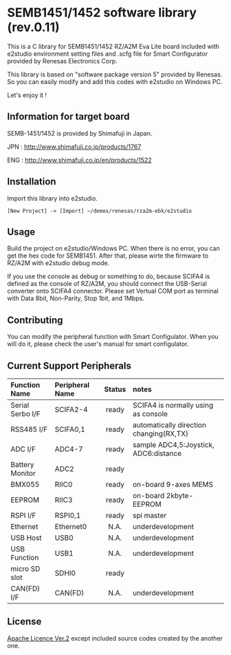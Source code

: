 # SEMB1451/1452 software library (rev.0.11)

This is a C library for SEMB1451/1452 RZ/A2M Eva Lite board
included with e2studio environment setting files and .scfg file
for Smart Configurator provided by Renesas Electronics Corp.
  
This library is based on "software package version 5" provided by Renesas.
So you can easily modify and add this codes with e2studio on Windows PC.
  
Let's enjoy it !

## Information for target board

SEMB-1451/1452 is provided by Shimafuji in Japan.
  
JPN : http://www.shimafuji.co.jp/products/1767
  
ENG : http://www.shimafuji.co.jp/en/products/1522

## Installation

Import this library into e2studio.

```e2studio
[New Project] -> [Import] ~/demos/renesas/rza2m-ebk/e2studio
```

## Usage

Build the project on e2studio/Windows PC.
When there is no error, you can get the hex code for SEMB1451.
After that, please wirte the firmware to RZ/A2M with e2studio debug mode.
  
If you use the console as debug or something to do,
because SCIFA4 is defined as the console of RZ/A2M,
you should connect the USB-Serial converter onto SCIFA4 connector.
Please set Vertual COM port as terminal with Data 8bit, Non-Parity, Stop 1bit, and 1Mbps.

## Contributing

You can modify the peripheral function with Smart Configulator.
When you will do it, please check the user's manual for smart configulator.

## Current Support Peripherals

|Function Name        | Peripheral Name | Status | notes |
|:--------------------|:----------------|:------:|:------|
|Serial Serbo I/F     |SCIFA2-4         | ready  | SCIFA4 is normally using as console     |
|RSS485 I/F           |SCIFA0,1         | ready  | automatically direction changing(RX,TX) | 
|ADC I/F              |ADC4-7           | ready  | sample ADC4,5:Joystick, ADC6:distance   |
|Battery Monitor      |ADC2             | ready  | |
|BMX055               |RIIC0            | ready  | on-board 9-axes MEMS |
|EEPROM               |RIIC3            | ready  | on-board 2kbyte-EEPROM |
|RSPI I/F             |RSPI0,1          | ready  | spi master |
|Ethernet             |Ethernet0        | N.A.   | underdevelopment |
|USB Host             |USB0             | N.A.   | underdevelopment |
|USB Function         |USB1             | N.A.   | underdevelopment |
|micro SD slot        |SDHI0            | ready  | |
|CAN(FD) I/F          |CAN(FD)          | N.A.   | underdevelopment |

## License
[Apache Licence Ver.2](http://www.apache.org/licenses/)
except included source codes created by the another one.
